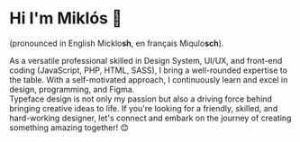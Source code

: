 # Hi I'm Miklós 👋
(pronounced in English Micklo**sh**, en français Miqulo**sch**).

As a versatile professional skilled in Design System, UI/UX, and front-end coding (JavaScript, PHP, HTML, SASS), I bring a well-rounded expertise to the table. With a self-motivated approach, I continuously learn and excel in design, programming, and Figma.    
Typeface design is not only my passion but also a driving force behind bringing creative ideas to life. If you're looking for a friendly, skilled, and hard-working designer, let's connect and embark on the journey of creating something amazing together! 😊

